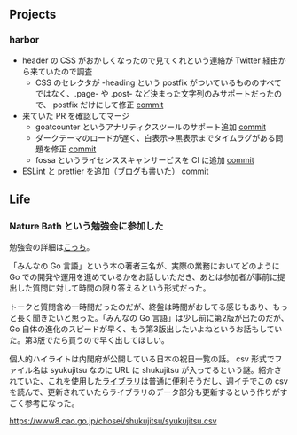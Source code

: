 ## Projects

### harbor

- header の CSS がおかしくなったので見てくれという連絡が Twitter 経由から来ていたので調査
  - CSS のセレクタが -heading という postfix がついているもののすべてではなく、.page- や .post- など決まった文字列のみサポートだったので、 postfix だけにして修正 [commit](https://github.com/matsuyoshi30/harbor/commit/35971e2a0e44b654e16049dc4d853ccfdb84c041)
- 来ていた PR を確認してマージ
  - goatcounter というアナリティクスツールのサポート追加 [commit](https://github.com/matsuyoshi30/harbor/commit/7fe2f636dbb36d24b5a5bacd7c69dceb7dce02d7)
  - ダークテーマのロードが遅く、白表示→黒表示までタイムラグがある問題を修正 [commit](https://github.com/matsuyoshi30/harbor/commit/6d506997f7594c09f3051537dda119a2ecfe223f)
  - fossa というライセンススキャンサービスを CI に追加 [commit](https://github.com/matsuyoshi30/harbor/commit/59b96b62870a5d99ca2fb81a1b6e94f5b6046a48)
- ESLint と prettier を追加（[ブログ](https://blog.matsuyoshi30.net/2020/11/22/add-eslint-and-prettier-to-my-theme/)も書いた） [commit](https://github.com/matsuyoshi30/harbor/commit/7150e7fbade1f3134a67825c716ab52c1dc80d98)

## Life

### Nature Bath という勉強会に参加した

勉強会の詳細は[こっち](https://nature.connpass.com/event/194611/)。

「みんなの Go 言語」という本の著者三名が、実際の業務においてどのように Go での開発や運用を進めているかをお話しいただき、あとは参加者が事前に提出した質問に対して時間の限り答えるという形式だった。

トークと質問含め一時間だったのだが、終盤は時間がおしてる感じもあり、もっと長く聞きたいと思った。「みんなの Go 言語」は少し前に第2版が出たのだが、 Go 自体の進化のスピードが早く、もう第3版出したいよねというお話もしていた。第3版でたら買うので早く出してほしい。

個人的ハイライトは内閣府が公開している日本の祝日一覧の話。 csv 形式でファイル名は syukujitsu なのに URL に shukujitsu が入ってるという謎。紹介されていた、これを使用した[ライブラリ](https://github.com/soh335/shukujitsu)は普通に便利そうだし、週イチでこの csv を読んで、更新されていたらライブラリのデータ部分も更新するという作りがすごく参考になった。

https://www8.cao.go.jp/chosei/shukujitsu/syukujitsu.csv
